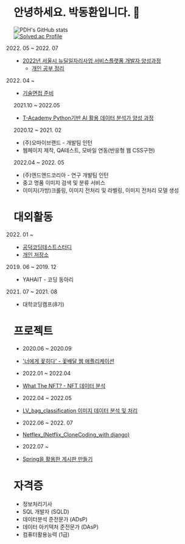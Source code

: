 # 안녕하세요. 박동환입니다. 👋

<!--
**parkdonghwan97/parkdonghwan97** is a ✨ _special_ ✨ repository because its `README.md` (this file) appears on your GitHub profile.

Here are some ideas to get you started:

- 🔭 I’m currently working on ...
- 🌱 I’m currently learning ...
- 👯 I’m looking to collaborate on ...
- 🤔 I’m looking for help with ...
- 💬 Ask me about ...
- 📫 How to reach me: ...
- 😄 Pronouns: ...
- ⚡ Fun fact: ...
-->




![PDH's GitHub stats](https://github-readme-stats.vercel.app/api?username=parkdonghwan97&show_icons=true)  
[![Solved.ac Profile](http://mazassumnida.wtf/api/v2/generate_badge?boj=pdh6941)](https://solved.ac/pdh6941)  

2022. 05 ~ 2022. 07
- [2022년 서울시 뉴딜일자리사업 서비스플랫폼 개발자 양성과정](https://www.spc.or.kr/pr/news_view.asp?seq=1325&con_div=A)
  - [개인 공부 정리](https://www.notion.so/5649ea84d92547a9aaab7f8240f7d941)

2022. 04 ~   
- [기술면접 준비](https://neat-system-1d2.notion.site/819b1aa1bbcc4802b638e9c9993bdcfb)

2021.10 ~ 2022.05  
- [T-Academy Python기반 AI 활용 데이터 분석가 양성 과정](https://github.com/parkdonghwan97/T-Academy)  
<!-- 
2016. 03 ~ 2022.02 SAHMYOOK UNIVERSITY  
- 컴퓨터・메카트로닉스공학부 소프트웨어전공  
- 학점 : 3.61
 -->
2020.12 ~ 2021. 02  
- (주)오마이브랜드 - 개발팀 인턴  
- 웹페이지 제작, QA테스트, 모바일 연동(반응형 웹 CSS구현)

2022.04 ~ 2022. 05  
- (주)엔드앤드코리아 - 연구 개발팀 인턴  
- 중고 명품 이미지 검색 및 분류 서비스 
- 이미지(가방)크롤링, 이미지 전처리 및 라벨링, 이미지 전처리 모델 생성



# 대외활동 

2022. 01 ~  
- [공덕코딩테스트스터디](https://glacier-geography-de2.notion.site/c499053c44e849748364e20907b1bf73)  
- [개인 저장소](https://github.com/parkdonghwan97/CODING_TEST)

2019. 06 ~ 2019. 12  
- YAHAIT - 코딩 동아리  

2021. 07 ~ 2021. 08  
- 대학코딩캠프(8기)   


# 프로젝트

- 2020.06 ~ 2020.09  
- ['너에게 꽃히다' - 꽃배달 웹 애플리케이션]()

- 2022.01 ~ 2022.04  
- [What The NFT? - NFT 데이터 분석](https://github.com/syleeie2310/nft_dataanalysis)

- 2022.04 ~ 2022.05  
- [LV_bag_classification 이미지 데이터 분석 및 처리](https://github.com/AndEnd-da-team/LV_bag_classification)

- 2022.06 ~ 2022. 07  
- [Netflex_(Netflix_CloneCoding_with django)](https://github.com/parkdonghwan97/Netflix_Django)

- 2022.07 ~  
- [Spring을 활용한 게시판 만들기](https://github.com/parkdonghwan97/Board_Spring)

# 자격증  
- 정보처리기사  
- SQL 개발자 (SQLD)  
- 데이터분석 준전문가 (ADsP)  
- 데이터 아키텍처 준전문가 (DAsP)  
- 컴퓨터활용능력 (1급)  
